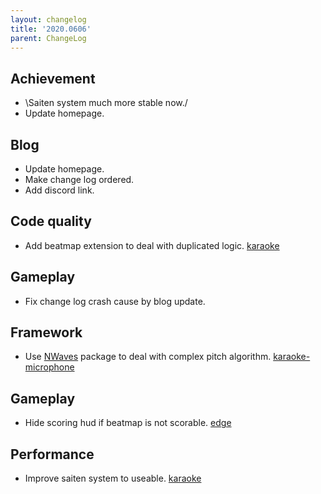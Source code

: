 ```yaml
---
layout: changelog
title: '2020.0606'
parent: ChangeLog
---
```


## Achievement

- \Saiten system much more stable now./
- Update homepage.

## Blog

- Update homepage.
- Make change log ordered.
- Add discord link.

## Code quality

- Add beatmap extension to deal with duplicated logic. [karaoke](#87@andy840119)

## Gameplay

- Fix change log crash cause by blog update.

## Framework

- Use [NWaves](https://github.com/ar1st0crat/NWaves) package to deal with complex pitch algorithm. [karaoke-microphone](#29@andy840119)

## Gameplay

- Hide scoring hud if beatmap is not scorable. [edge](#90@andy840119)

## Performance

- Improve saiten system to useable. [karaoke](#96@andy840119)
